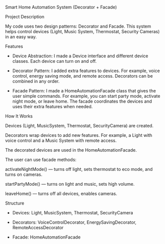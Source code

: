 Smart Home Automation System (Decorator + Facade)

Project Description

My code uses two design patterns: Decorator and Facade. This system helps control devices (Light, Music System, Thermostat, Security Cameras) in an easy way.


Features

- Device Abstraction: I made a Device interface and different device classes. Each device can turn on and off.

- Decorator Pattern: I added extra features to devices. For example, voice control, energy saving mode, and remote access. Decorators can be combined in any order.

- Facade Pattern: I made a HomeAutomationFacade class that gives the user simple commands. For example, you can start party mode, activate night mode, or leave home. The facade coordinates the devices and uses their extra features when needed.


How It Works

Devices (Light, MusicSystem, Thermostat, SecurityCamera) are created.

Decorators wrap devices to add new features. For example, a Light with voice control and a Music System with remote access.

The decorated devices are used in the HomeAutomationFacade.

The user can use facade methods:

activateNightMode() — turns off light, sets thermostat to eco mode, and turns on cameras.

startPartyMode() — turns on light and music, sets high volume.

leaveHome() — turns off all devices, enables cameras.


Structure

- Devices: Light, MusicSystem, Thermostat, SecurityCamera

- Decorators: VoiceControlDecorator, EnergySavingDecorator, RemoteAccessDecorator

- Facade: HomeAutomationFacade
